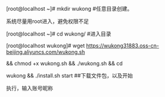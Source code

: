 [root@localhost ~]# mkdir wukong #任意目录创建。

系统尽量用root进入，避免权限不足

[root@localhost ~]# cd wukong/ #进入目录

[root@localhost wukong]# wget https://wukong31883.oss-cn-beijing.aliyuncs.com/wukong.sh

&& chmod +x wukong.sh && ./wukong.sh && cd

wukong && ./install.sh start ##下载文件包，以及开始

执行，输入账号昵称

